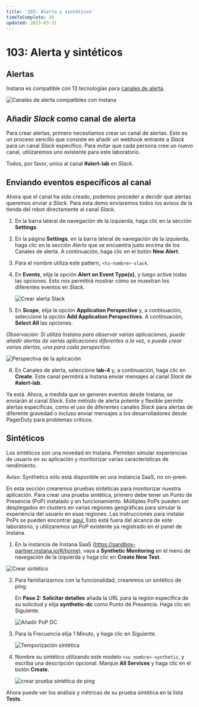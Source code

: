 ```yaml
---
title: '103: Alerta y sintéticos'
timeToComplete: 30
updated: 2023-03-31
---
```


# 103: Alerta y sintéticos

## Alertas

Instana es compatible con 13 tecnologías para [canales de alerta](https://www.ibm.com/docs/en/instana-observability/current?topic=apis-alerting#alerting-integrations).

![Canales de alerta compatibles con Instana](./images/103/supported-channels.png)

## Añadir _Slack_ como canal de alerta

Para crear alertas, primero necesitamos crear un canal de alertas. Este es un proceso sencillo que consiste en añadir un webhook entrante a _Slack_ para un canal _Slack_ específico. Para evitar que cada persona cree un nuevo canal, utilizaremos uno existente para este laboratorio.

Todos, por favor, uníos al canal **\#alert-lab** en _Slack_.

## Enviando eventos específicos al canal

Ahora que el canal ha sido creado, podemos proceder a decidir qué alertas queremos enviar a _Slack_. Para esta demo enviaremos todos los avisos de la tienda del robot directamente al canal _Slack_.

1. En la barra lateral de navegación de la izquierda, haga clic en la sección **Settings**.

2. En la página **Settings**, en la barra lateral de navegación de la izquierda, haga clic en la sección _Alerts_ que se encuentra justo encima de los Canales de alerta. A continuación, haga clic en el botón **New Alert**.

3. Para el nombre utiliza este pattern, `<tu-nombre>-slack`.

4. En **Events**, elija la opción **Alert on Event Type(s)**, y luego active todas las opciones. Esto nos permitirá mostrar cómo se muestran los diferentes eventos en _Slack_.

   ![Crear alerta _Slack_](./images/103/create-alert.png)

5. En **Scope**, elija la opción **Application Perspective** y, a continuación, seleccione la opción **Add Application Perspectives**. A continuación, **Select All** las opciones.

_Observación: Si utiliza Instana para observar varias aplicaciones, puede añadir alertas de varias aplicaciones diferentes a la vez, o puede crear varias alertas, una para cada perspectiva._

![Perspectiva de la aplicación](./images/103/app-perspective.png)

6. En Canales de alerta, seleccione **lab-4** y, a continuación, haga clic en **Create**. Este canal permitirá a Instana enviar mensajes al canal _Slack_ de **\#alert-lab**.

Ya está. Ahora, a medida que se generen eventos desde Instana, se enviarán al canal _Slack_. Este método de alerta potente y flexible permite alertas específicas, como el uso de diferentes canales _Slack_ para alertas de diferente gravedad o incluso enviar mensajes a los desarrolladores desde PagerDuty para problemas críticos.

## Sintéticos

Los sintéticos son una novedad en Instana. Permiten simular experiencias de usuario en su aplicación y monitorizar varias características de rendimiento.

Aviso: Synthetics sólo está disponible en una instancia SaaS, no on-prem.

En esta sección crearemos pruebas sintéticas para monitorizar nuestra aplicación. Para crear una prueba sintética, primero debe tener un Punto de Presencia (PoP) instalado y en funcionamiento. Múltiples PoPs pueden ser desplegados en clusters en varias regiones geográficas para simular la experiencia del usuario en esas regiones. Las instrucciones para instalar PoPs se pueden encontrar [aquí.](https://www.ibm.com/docs/en/instana-observability/current?topic=beta-pop-deployment) Esto está fuera del alcance de este laboratorio, y utilizaremos un PoP existente ya registrado en el panel de Instana.

1. En la instancia de Instana SaaS (https://sandbox-partner.instana.io/#/home), vaya a **Synthetic Monitoring** en el menú de navegación de la izquierda y haga clic en **Create New Test**.

![Crear sintético](./images/103/synthetic-create.png)

2. Para familiarizarnos con la funcionalidad, crearemos un sintético de ping.

   En **Paso 2: Solicitar detalles** añada la URL para la región específica de su solicitud y elija **synthetic-dc** como Punto de Presencia. Haga clic en Siguiente.

   ![Añadir PoP DC](./images/103/dc-pop.png)

3. Para la Frecuencia elija 1 Minuto, y haga clic en Siguiente.

   ![Temporización sintética](./images/103/syn-timing.png)

4. Nombre su sintético utilizando este modelo `<su nombre>-synthetic`, y escriba una descripción opcional. Marque **All Services** y haga clic en el botón **Create**.

   ![crear prueba sintética de ping](./images/103/karsten-synthetic.png)

Ahora puede ver los análisis y métricas de su prueba sintética en la lista **Tests**.
